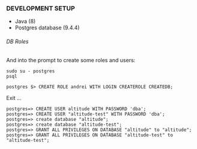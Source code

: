 ### DEVELOPMENT SETUP

* Java (8)
* Postgres database (9.4.4)

###### DB Roles

And into the prompt to create some roles and users:
    
    sudo su - postgres
    psql
    
    postgres $> CREATE ROLE andrei WITH LOGIN CREATEROLE CREATEDB;
    
Exit ...

    postgres=> CREATE USER altitude WITH PASSWORD 'dba';
    postgres=> CREATE USER "altitude-test" WITH PASSWORD 'dba';
    postgres=> create database "altitude";
    postgres=> create database "altitude-test";
    postgres=> GRANT ALL PRIVILEGES ON DATABASE "altitude" to "altitude";
    postgres=> GRANT ALL PRIVILEGES ON DATABASE "altitude-test" to "altitude-test";
